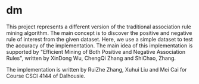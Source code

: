 # dm
This project represents a different version of the traditional association rule mining algorithm. The main concept is to discover the 
positive and negative rule of interest from the given dataset. Here, we use a simple dataset to test the accuracy of the implementation. 
The main idea of this implementation is supported by "Efficient Mining of Both Positive and Negative Association Rules", written by XinDong Wu,
ChengQi Zhang and ShiChao, Zhang. 

The implementation is written by RuiZhe Zhang, Xuhui Liu and Mei Cai for Course CSCI 4144 of Dalhousie. 
